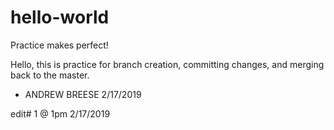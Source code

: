 # hello-world
Practice makes perfect!

Hello, this is practice for branch creation, committing changes, and merging back to the master. 

- ANDREW BREESE 2/17/2019 

edit# 1 @ 1pm 2/17/2019
